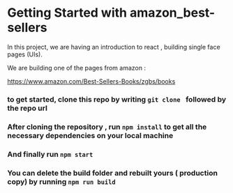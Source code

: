 # Getting Started with amazon_best-sellers


In this project, we are having an introduction to react , building single face pages (UIs).

We are building  one of the pages from  amazon :

https://www.amazon.com/Best-Sellers-Books/zgbs/books


###  to get started, clone this repo by writing `git clone ` followed by the repo url


### After cloning the repository , run `npm install` to get all the necessary dependencies on your local machine



### And finally run `npm start`


### You can delete the build folder and rebuilt yours ( production copy) by running `npm run build`


